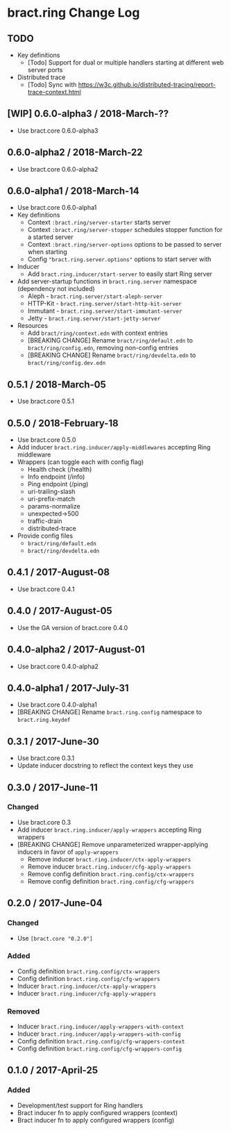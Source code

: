 # bract.ring Change Log

## TODO

- Key definitions
  - [Todo] Support for dual or multiple handlers starting at different web server ports
- Distributed trace
  - [Todo] Sync with https://w3c.github.io/distributed-tracing/report-trace-context.html


## [WIP] 0.6.0-alpha3 / 2018-March-??

- Use bract.core 0.6.0-alpha3


## 0.6.0-alpha2 / 2018-March-22

- Use bract.core 0.6.0-alpha2


## 0.6.0-alpha1 / 2018-March-14

- Use bract.core 0.6.0-alpha1
- Key definitions
  - Context `:bract.ring/server-starter` starts server
  - Context `:bract.ring/server-stopper` schedules stopper function for a started server
  - Context `:bract.ring/server-options` options to be passed to server when starting
  - Config `"bract.ring.server.options"` options to start server with
- Inducer
  - Add `bract.ring.inducer/start-server` to easily start Ring server
- Add server-startup functions in `bract.ring.server` namespace (dependency not included)
  - Aleph    - `bract.ring.server/start-aleph-server`
  - HTTP-Kit - `bract.ring.server/start-http-kit-server`
  - Immutant - `bract.ring.server/start-immutant-server`
  - Jetty    - `bract.ring.server/start-jetty-server`
- Resources
  - Add `bract/ring/context.edn` with context entries
  - [BREAKING CHANGE] Rename `bract/ring/default.edn` to `bract/ring/config.edn`, removing non-config entries
  - [BREAKING CHANGE] Rename `bract/ring/devdelta.edn` to `bract/ring/config.dev.edn`


## 0.5.1 / 2018-March-05

- Use bract.core 0.5.1


## 0.5.0 / 2018-February-18

- Use bract.core 0.5.0
- Add inducer `bract.ring.inducer/apply-middlewares` accepting Ring middleware
- Wrappers (can toggle each with config flag)
  - Health check (/health)
  - Info endpoint (/info)
  - Ping endpoint (/ping)
  - uri-trailing-slash
  - uri-prefix-match
  - params-normalize
  - unexpected->500
  - traffic-drain
  - distributed-trace
- Provide config files
  - `bract/ring/default.edn`
  - `bract/ring/devdelta.edn`


## 0.4.1 / 2017-August-08

- Use bract.core 0.4.1


## 0.4.0 / 2017-August-05

- Use the GA version of bract.core 0.4.0


## 0.4.0-alpha2 / 2017-August-01

- Use bract.core 0.4.0-alpha2


## 0.4.0-alpha1 / 2017-July-31

- Use bract.core 0.4.0-alpha1
- [BREAKING CHANGE] Rename `bract.ring.config` namespace to `bract.ring.keydef`


## 0.3.1 / 2017-June-30
- Use bract.core 0.3.1
- Update inducer docstring to reflect the context keys they use


## 0.3.0 / 2017-June-11
### Changed
- Use bract.core 0.3
- Add inducer `bract.ring.inducer/apply-wrappers` accepting Ring wrappers
- [BREAKING CHANGE] Remove unparameterized wrapper-applying inducers in favor of `apply-wrappers`
  - Remove inducer `bract.ring.inducer/ctx-apply-wrappers`
  - Remove inducer `bract.ring.inducer/cfg-apply-wrappers`
  - Remove config definition `bract.ring.config/ctx-wrappers`
  - Remove config definition `bract.ring.config/cfg-wrappers`


## 0.2.0 / 2017-June-04
### Changed
- Use `[bract.core "0.2.0"]`

### Added
- Config definition `bract.ring.config/ctx-wrappers`
- Config definition `bract.ring.config/cfg-wrappers`
- Inducer `bract.ring.inducer/ctx-apply-wrappers`
- Inducer `bract.ring.inducer/cfg-apply-wrappers`

### Removed
- Inducer `bract.ring.inducer/apply-wrappers-with-context`
- Inducer `bract.ring.inducer/apply-wrappers-with-config`
- Config definition `bract.ring.config/cfg-wrappers-context`
- Config definition `bract.ring.config/cfg-wrappers-config`


## 0.1.0 / 2017-April-25
### Added
- Development/test support for Ring handlers
- Bract inducer fn to apply configured wrappers (context)
- Bract inducer fn to apply configured wrappers (config)
